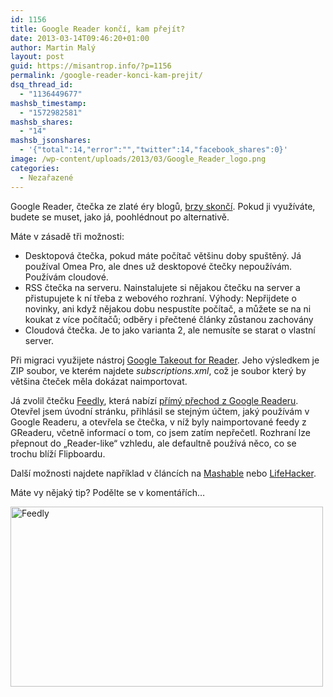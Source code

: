 ```yaml
---
id: 1156
title: Google Reader končí, kam přejít?
date: 2013-03-14T09:46:20+01:00
author: Martin Malý
layout: post
guid: https://misantrop.info/?p=1156
permalink: /google-reader-konci-kam-prejit/
dsq_thread_id:
  - "1136449677"
mashsb_timestamp:
  - "1572982581"
mashsb_shares:
  - "14"
mashsb_jsonshares:
  - '{"total":14,"error":"","twitter":14,"facebook_shares":0}'
image: /wp-content/uploads/2013/03/Google_Reader_logo.png
categories:
  - Nezařazené
---
```

Google Reader, čtečka ze zlaté éry blogů, [brzy skončí](https://googleblog.blogspot.cz/2013/03/a-second-spring-of-cleaning.html). Pokud ji využíváte, budete se muset, jako já, poohlédnout po alternativě.

<!--more-->

Máte v zásadě tři možnosti:

  * Desktopová čtečka, pokud máte počítač většinu doby spuštěný. Já používal Omea Pro, ale dnes už desktopové čtečky nepoužívám. Používám cloudové.
  * RSS čtečka na serveru. Nainstalujete si nějakou čtečku na server a přistupujete k ní třeba z webového rozhraní. Výhody: Nepřijdete o novinky, ani když nějakou dobu nespustíte počítač, a můžete se na ni koukat z více počítačů; odběry i přečtené články zůstanou zachovány
  * Cloudová čtečka. Je to jako varianta 2, ale nemusíte se starat o vlastní server.

Při migraci využijete nástroj [Google Takeout for Reader](https://www.google.com/takeout/?pli=1#custom:reader). Jeho výsledkem je ZIP soubor, ve kterém najdete _subscriptions.xml_, což je soubor který by většina čteček měla dokázat naimportovat.

Já zvolil čtečku [Feedly](https://feedly.com/), která nabízí [přímý přechod z Google Readeru](https://blog.feedly.com/2013/03/14/google-reader/). Otevřel jsem úvodní stránku, přihlásil se stejným účtem, jaký používám v Google Readeru, a otevřela se čtečka, v níž byly naimportované feedy z GReaderu, včetně informací o tom, co jsem zatím nepřečetl. Rozhraní lze přepnout do &#8222;Reader-like&#8220; vzhledu, ale defaultně používá něco, co se trochu blíží Flipboardu.

Další možnosti najdete například v článcích na [Mashable](https://mashable.com/2013/03/14/google-reader-alternatives/) nebo [LifeHacker](https://lifehacker.com/5990456/google-reader-is-getting-shut-down-here-are-the-best-alternatives).

Máte vy nějaký tip? Podělte se v komentářích&#8230;

[<img class="aligncenter size-medium wp-image-1159" alt="Feedly" src="https://misantrop.info/wp-content/uploads/2013/03/f-Hry-500x288.png" width="500" height="288" srcset="https://misantrop.info/wp-content/uploads/2013/03/f-Hry-500x288.png 500w, https://misantrop.info/wp-content/uploads/2013/03/f-Hry-200x115.png 200w, https://misantrop.info/wp-content/uploads/2013/03/f-Hry-1024x591.png 1024w, https://misantrop.info/wp-content/uploads/2013/03/f-Hry.png 1242w" sizes="(max-width: 500px) 100vw, 500px" />](https://misantrop.info/wp-content/uploads/2013/03/f-Hry.png)